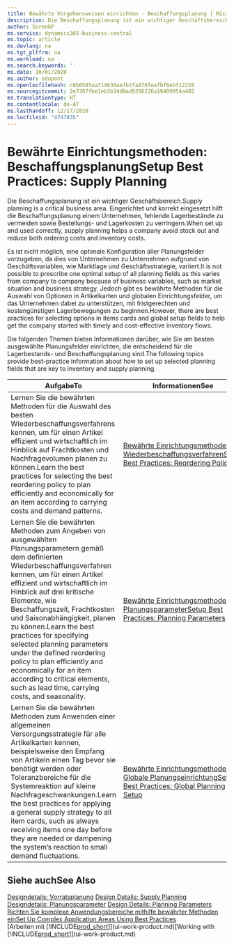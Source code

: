 ```yaml
---
title: Bewährte Vorgehensweisen einrichten - Beschaffungsplanung | Microsoft Docs
description: Die Beschaffungsplanung ist ein wichtiger Geschäftsbereich. Eingerichtet und korrekt eingesetzt hilft die Beschaffungsplanung einem Unternehmen, fehlende Lagerbestände zu vermeiden sowie Bestellungs- und Lagerkosten zu verringern.
author: SorenGP
ms.service: dynamics365-business-central
ms.topic: article
ms.devlang: na
ms.tgt_pltfrm: na
ms.workload: na
ms.search.keywords: ''
ms.date: 10/01/2020
ms.author: edupont
ms.openlocfilehash: c8b0585aa714630aefb2fa870feafbf6ebf12228
ms.sourcegitcommit: 2e7307fbe1eb3b34d0ad9356226a19409054a402
ms.translationtype: HT
ms.contentlocale: de-AT
ms.lasthandoff: 12/17/2020
ms.locfileid: "4747835"
---
```

# <a name="setup-best-practices-supply-planning"></a><span data-ttu-id="018b8-104">Bewährte Einrichtungsmethoden: Beschaffungsplanung</span><span class="sxs-lookup"><span data-stu-id="018b8-104">Setup Best Practices: Supply Planning</span></span>
<span data-ttu-id="018b8-105">Die Beschaffungsplanung ist ein wichtiger Geschäftsbereich.</span><span class="sxs-lookup"><span data-stu-id="018b8-105">Supply planning is a critical business area.</span></span> <span data-ttu-id="018b8-106">Eingerichtet und korrekt eingesetzt hilft die Beschaffungsplanung einem Unternehmen, fehlende Lagerbestände zu vermeiden sowie Bestellungs- und Lagerkosten zu verringern.</span><span class="sxs-lookup"><span data-stu-id="018b8-106">When set up and used correctly, supply planning helps a company avoid stock out and reduce both ordering costs and inventory costs.</span></span>  

 <span data-ttu-id="018b8-107">Es ist nicht möglich, eine optimale Konfiguration aller Planungsfelder vorzugeben, da dies von Unternehmen zu Unternehmen aufgrund von Geschäftsvariablen, wie Marktlage und Geschäftsstrategie, variiert.</span><span class="sxs-lookup"><span data-stu-id="018b8-107">It is not possible to prescribe one optimal setup of all planning fields as this varies from company to company because of business variables, such as market situation and business strategy.</span></span> <span data-ttu-id="018b8-108">Jedoch gibt es bewährte Methoden für die Auswahl von Optionen in Artikelkarten und globalen Einrichtungsfelder, um das Unternehmen dabei zu unterstützen, mit fristgerechten und kostengünstigen Lagerbewegungen zu beginnen.</span><span class="sxs-lookup"><span data-stu-id="018b8-108">However, there are best practices for selecting options in items cards and global setup fields to help get the company started with timely and cost-effective inventory flows.</span></span>  

 <span data-ttu-id="018b8-109">Die folgenden Themen bieten Informationen darüber, wie Sie am besten ausgewählte Planungsfelder einrichten, die entscheidend für die Lagerbestands- und Beschaffungsplanung sind.</span><span class="sxs-lookup"><span data-stu-id="018b8-109">The following topics provide best-practice information about how to set up selected planning fields that are key to inventory and supply planning.</span></span>  

|<span data-ttu-id="018b8-110">**Aufgabe**</span><span class="sxs-lookup"><span data-stu-id="018b8-110">**To**</span></span>|<span data-ttu-id="018b8-111">**Informationen**</span><span class="sxs-lookup"><span data-stu-id="018b8-111">**See**</span></span>|  
|------------|-------------|  
|<span data-ttu-id="018b8-112">Lernen Sie die bewährten Methoden für die Auswahl des besten Wiederbeschaffungsverfahrens kennen, um für einen Artikel effizient und wirtschaftlich im Hinblick auf Frachtkosten und Nachfragevolumen planen zu können.</span><span class="sxs-lookup"><span data-stu-id="018b8-112">Learn the best practices for selecting the best reordering policy to plan efficiently and economically for an item according to carrying costs and demand patterns.</span></span>|[<span data-ttu-id="018b8-113">Bewährte Einrichtungsmethoden: Wiederbeschaffungsverfahren</span><span class="sxs-lookup"><span data-stu-id="018b8-113">Setup Best Practices: Reordering Policies</span></span>](setup-best-practices-reordering-policies.md)|  
|<span data-ttu-id="018b8-114">Lernen Sie die bewährten Methoden zum Angeben von ausgewählten Planungsparametern gemäß dem definierten Wiederbeschaffungsverfahren kennen, um für einen Artikel effizient und wirtschaftlich im Hinblick auf drei kritische Elemente, wie Beschaffungszeit, Frachtkosten und Saisonabhängigkeit, planen zu können.</span><span class="sxs-lookup"><span data-stu-id="018b8-114">Learn the best practices for specifying selected planning parameters under the defined reordering policy to plan efficiently and economically for an item according to critical elements, such as lead time, carrying costs, and seasonality.</span></span>|[<span data-ttu-id="018b8-115">Bewährte Einrichtungsmethoden: Planungsparameter</span><span class="sxs-lookup"><span data-stu-id="018b8-115">Setup Best Practices: Planning Parameters</span></span>](setup-best-practices-planning-parameters.md)|  
|<span data-ttu-id="018b8-116">Lernen Sie die bewährten Methoden zum Anwenden einer allgemeinen Versorgungsstrategie für alle Artikelkarten kennen, beispielsweise den Empfang von Artikeln einen Tag bevor sie benötigt werden oder Toleranzbereiche für die Systemreaktion auf kleine Nachfrageschwankungen.</span><span class="sxs-lookup"><span data-stu-id="018b8-116">Learn the best practices for applying a general supply strategy to all item cards, such as always receiving items one day before they are needed or dampening the system’s reaction to small demand fluctuations.</span></span>|[<span data-ttu-id="018b8-117">Bewährte Einrichtungsmethoden: Globale Planungseinrichtung</span><span class="sxs-lookup"><span data-stu-id="018b8-117">Setup Best Practices: Global Planning Setup</span></span>](setup-best-practices-global-planning-setup.md)|  

## <a name="see-also"></a><span data-ttu-id="018b8-118">Siehe auch</span><span class="sxs-lookup"><span data-stu-id="018b8-118">See Also</span></span>  
 <span data-ttu-id="018b8-119">[Designdetails: Vorratsplanung](design-details-supply-planning.md) </span><span class="sxs-lookup"><span data-stu-id="018b8-119">[Design Details: Supply Planning](design-details-supply-planning.md) </span></span>  
 <span data-ttu-id="018b8-120">[Designdetails: Planungsparameter](design-details-planning-parameters.md) </span><span class="sxs-lookup"><span data-stu-id="018b8-120">[Design Details: Planning Parameters](design-details-planning-parameters.md) </span></span>  
 [<span data-ttu-id="018b8-121">Richten Sie komplexe Anwendungsbereiche mithilfe bewährter Methoden ein</span><span class="sxs-lookup"><span data-stu-id="018b8-121">Set Up Complex Application Areas Using Best Practices</span></span>](set-up-complex-application-areas-using-best-practices.md)  
 <span data-ttu-id="018b8-122">[Arbeiten mit [!INCLUDE[prod_short](includes/prod_short.md)]](ui-work-product.md)</span><span class="sxs-lookup"><span data-stu-id="018b8-122">[Working with [!INCLUDE[prod_short](includes/prod_short.md)]](ui-work-product.md)</span></span>
